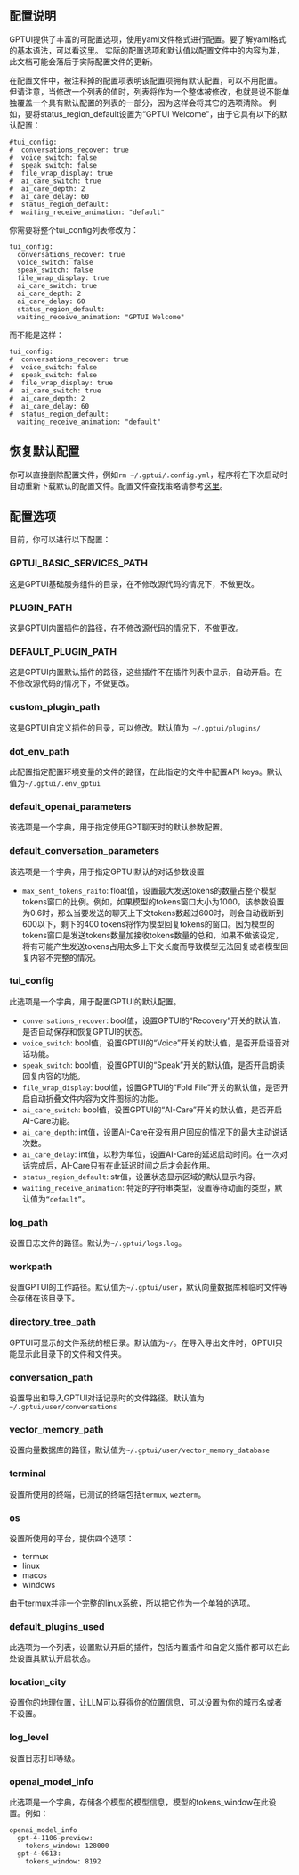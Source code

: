 ## 配置说明
GPTUI提供了丰富的可配置选项，使用yaml文件格式进行配置。要了解yaml格式的基本语法，可以看[这里](https://docs.ansible.com/ansible/latest/reference_appendices/YAMLSyntax.html)。
实际的配置选项和默认值以配置文件中的内容为准，此文档可能会落后于实际配置文件的更新。

在配置文件中，被注释掉的配置项表明该配置项拥有默认配置，可以不用配置。
但请注意，当修改一个列表的值时，列表将作为一个整体被修改，也就是说不能单独覆盖一个具有默认配置的列表的一部分，因为这样会将其它的选项清除。
例如，要将status_region_default设置为“GPTUI Welcome"，由于它具有以下的默认配置：
```
#tui_config:
#  conversations_recover: true
#  voice_switch: false
#  speak_switch: false
#  file_wrap_display: true
#  ai_care_switch: true
#  ai_care_depth: 2
#  ai_care_delay: 60
#  status_region_default:
#  waiting_receive_animation: "default"
```
你需要将整个tui_config列表修改为：
```
tui_config:
  conversations_recover: true
  voice_switch: false
  speak_switch: false
  file_wrap_display: true
  ai_care_switch: true
  ai_care_depth: 2
  ai_care_delay: 60
  status_region_default:
  waiting_receive_animation: "GPTUI Welcome"
```
而不能是这样：
```
tui_config:
#  conversations_recover: true
#  voice_switch: false
#  speak_switch: false
#  file_wrap_display: true
#  ai_care_switch: true
#  ai_care_depth: 2
#  ai_care_delay: 60
#  status_region_default:
  waiting_receive_animation: "default"
```

## 恢复默认配置
你可以直接删除配置文件，例如`rm ~/.gptui/.config.yml`，程序将在下次启动时自动重新下载默认的配置文件。配置文件查找策略请参考[这里](https://github.com/happyapplehorse/gptui/blob/main/README.zh.md#使用pip安装)。

## 配置选项
目前，你可以进行以下配置：

### GPTUI_BASIC_SERVICES_PATH
这是GPTUI基础服务组件的目录，在不修改源代码的情况下，不做更改。

### PLUGIN_PATH
这是GPTUI内置插件的路径，在不修改源代码的情况下，不做更改。

### DEFAULT_PLUGIN_PATH
这是GPTUI内置默认插件的路径，这些插件不在插件列表中显示，自动开启。在不修改源代码的情况下，不做更改。

### custom_plugin_path
这是GPTUI自定义插件的目录，可以修改。默认值为` ~/.gptui/plugins/`

### dot_env_path
此配置指定配置环境变量的文件的路径，在此指定的文件中配置API keys。默认值为`~/.gptui/.env_gptui`

### default_openai_parameters
该选项是一个字典，用于指定使用GPT聊天时的默认参数配置。

### default_conversation_parameters
该选项是一个字典，用于指定GPTUI默认的对话参数设置
-  `max_sent_tokens_raito`: float值，设置最大发送tokens的数量占整个模型tokens窗口的比例。例如，如果模型的tokens窗口大小为1000，该参数设置为0.6时，那么当要发送的聊天上下文tokens数超过600时，则会自动截断到600以下，剩下的400 tokens将作为模型回复tokens的窗口。因为模型的tokens窗口是发送tokens数量加接收tokens数量的总和，如果不做该设定，将有可能产生发送tokens占用太多上下文长度而导致模型无法回复或者模型回复内容不完整的情况。

### tui_config
此选项是一个字典，用于配置GPTUI的默认配置。
- `conversations_recover`: bool值，设置GPTUI的“Recovery”开关的默认值，是否自动保存和恢复GPTUI的状态。
- `voice_switch`: bool值，设置GPTUI的“Voice”开关的默认值，是否开启语音对话功能。
- `speak_switch`: bool值，设置GPTUI的“Speak”开关的默认值，是否开启朗读回复内容的功能。
- `file_wrap_display`: bool值，设置GPTUI的“Fold File”开关的默认值，是否开启自动折叠文件内容为文件图标的功能。
- `ai_care_switch`: bool值，设置GPTUI的“AI-Care”开关的默认值，是否开启AI-Care功能。
- `ai_care_depth`: int值，设置AI-Care在没有用户回应的情况下的最大主动说话次数。
- `ai_care_delay`: int值，以秒为单位，设置AI-Care的延迟启动时间。在一次对话完成后，AI-Care只有在此延迟时间之后才会起作用。
- `status_region_default`: str值，设置状态显示区域的默认显示内容。
- `waiting_receive_animation`: 特定的字符串类型，设置等待动画的类型，默认值为`“default”`。

### log_path
设置日志文件的路径。默认为`~/.gptui/logs.log`。

### workpath
设置GPTUI的工作路径。默认值为`~/.gptui/user`，默认向量数据库和临时文件等会存储在该目录下。

### directory_tree_path
GPTUI可显示的文件系统的根目录。默认值为`~/`。在导入导出文件时，GPTUI只能显示此目录下的文件和文件夹。

### conversation_path
设置导出和导入GPTUI对话记录时的文件路径。默认值为`~/.gptui/user/conversations`

### vector_memory_path
设置向量数据库的路径，默认值为`~/.gptui/user/vector_memory_database`

### terminal
设置所使用的终端，已测试的终端包括`termux`, `wezterm`。

### os
设置所使用的平台，提供四个选项：
- termux
- linux
- macos
- windows

由于termux并非一个完整的linux系统，所以把它作为一个单独的选项。

### default_plugins_used
此选项为一个列表，设置默认开启的插件，包括内置插件和自定义插件都可以在此处设置其默认开启状态。

### location_city
设置你的地理位置，让LLM可以获得你的位置信息，可以设置为你的城市名或者不设置。

### log_level
设置日志打印等级。

### openai_model_info
此选项是一个字典，存储各个模型的模型信息，模型的tokens_window在此设置。例如：
```
openai_model_info
  gpt-4-1106-preview:
    tokens_window: 128000
  gpt-4-0613:
    tokens_window: 8192
```
